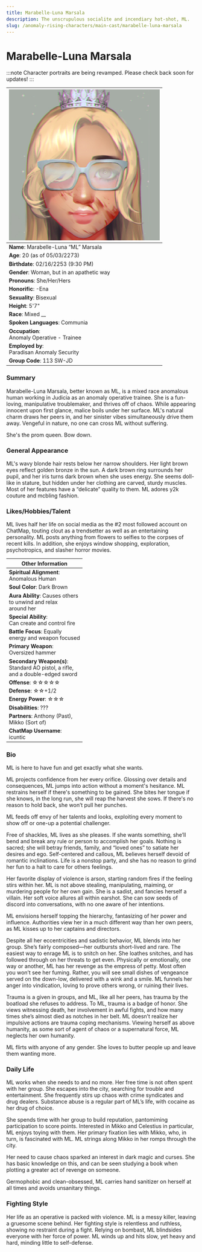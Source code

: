 ```yaml
---
title: Marabelle-Luna Marsala
description: The unscrupulous socialite and incendiary hot-shot, ML.
slug: /anomaly-rising-characters/main-cast/marabelle-luna-marsala
---
```


# Marabelle-Luna Marsala

:::note
Character portraits are being revamped. Please check back soon for updates!
:::


<div class="leftCharacterProfile"> </div>

| ![M.L. Image](/img/characters/ml.jpg) |
| --- |
|**Name**: Marabelle-Luna “ML” Marsala|
|**Age**: 20 (as of 05/03/2273)|
|**Birthdate**: 02/16/2253 (9:30 PM)|
|**Gender**: Woman, but in an apathetic way|
|**Pronouns**: She/Her/Hers|
|**Honorific**: -Ena|
|**Sexuality**: Bisexual|
|**Height**: 5'7"|
|**Race**: Mixed __ |
|**Spoken Languages**: Communia|
|**Occupation**:<br/> Anomaly Operative - Trainee|
|**Employed by**:<br/> Paradisan Anomaly Security|
|**Group Code**: 113 SW-JD|






### Summary

Marabelle-Luna Marsala, better known as ML, is a mixed race anomalous human working in Judicia as an anomaly operative trainee. She is a fun-loving, manipulative troublemaker, and thrives off of chaos. While appearing innocent upon first glance, malice boils under her surface. ML's natural charm draws her peers in, and her sinister vibes simultaneously drive them away. Vengeful in nature, no one can cross ML without suffering.

She's the prom queen. Bow down.

### General Appearance

ML's wavy blonde hair rests below her narrow shoulders. Her light brown eyes reflect golden bronze in the sun. A dark brown ring surrounds her pupil, and her iris turns dark brown when she uses energy. She seems doll-like in stature, but hidden under her clothing are carved, sturdy muscles. Most of her features have a “delicate” quality to them. ML adores y2k couture and mcbling fashion.

### Likes/Hobbies/Talent

ML lives half her life on social media as the #2 most followed account on ChatMap, touting clout as a trendsetter as well as an entertaining personality. ML posts anything from flowers to selfies to the corpses of recent kills. In addition, she enjoys window shopping, exploration, psychotropics, and slasher horror movies.

<div class="rightCharacterProfile"> </div>

|Other Information|
| --- |
|**Spiritual Alignment**: <br/> 	Anomalous Human|
|**Soul Color**: 	Dark Brown|
|**Aura Ability**: 	Causes others<br/> to unwind and relax<br/> around her|
|**Special Ability**:<br/> 	Can create and control fire|
|**Battle Focus**: 	Equally<br/> energy and weapon focused|
|**Primary Weapon**:<br/> 	Oversized hammer|
|**Secondary Weapon(s)**:<br/> 	Standard AO pistol, a rifle,<br/> and a double-edged sword|
|**Offense**: ☆☆☆☆☆|
|**Defense**: ☆☆+1/2|
|**Energy Power**: ☆☆☆|
|**Disabilities**: 	???|
|**Partners**: 	Anthony (Past),<br/> Mikko (Sort of)|
|**ChatMap Username**:<br/> 	icuntic|

### Bio

ML is here to have fun and get exactly what she wants.

ML projects confidence from her every orifice. Glossing over details and consequences, ML jumps into action without a moment's hesitance. ML restrains herself if there's something to be gained. She bites her tongue if she knows, in the long run, she will reap the harvest she sows. If there's no reason to hold back, she won’t pull her punches.

ML feeds off envy of her talents and looks, exploiting every moment to show off or one-up a potential challenger.

Free of shackles, ML lives as she pleases. If she wants something, she’ll bend and break any rule or person to accomplish her goals. Nothing is sacred; she will betray friends, family, and “loved ones” to satiate her desires and ego. Self-centered and callous, ML believes herself devoid of romantic inclinations. Life is a nonstop party, and she has no reason to grind her fun to a halt to care for others feelings.

Her favorite display of violence is arson, starting random fires if the feeling stirs within her. ML is not above stealing, manipulating, maiming, or murdering people for her own gain. She is a sadist, and fancies herself a villain. Her soft voice allures all within earshot. She can sow seeds of discord into conversations, with no one aware of her intentions.

ML envisions herself topping the hierarchy, fantasizing of her power and influence. Authorities view her in a much different way than her own peers, as ML kisses up to her captains and directors.

Despite all her eccentricities and sadistic behavior, ML blends into her group. She’s fairly composed—her outbursts short-lived and rare. The easiest way to enrage ML is to snitch on her. She loathes snitches, and has followed through on her threats to get even. Physically or emotionally, one way or another, ML has her revenge as the empress of petty. Most often you won’t see her fuming. Rather, you will see small dishes of vengeance served on the down-low, delivered with a wink and a smile. ML funnels her anger into vindication, loving to prove others wrong, or ruining their lives.

Trauma is a given in groups, and ML, like all her peers, has trauma by the boatload she refuses to address. To ML, trauma is a badge of honor. She views witnessing death, her involvement in awful fights, and how many times she’s almost died as notches in her belt. ML doesn’t realize her impulsive actions are trauma coping mechanisms. Viewing herself as above humanity, as some sort of agent of chaos or a supernatural force, ML neglects her own humanity.

ML flirts with anyone of any gender. She loves to butter people up and leave them wanting more.

### Daily Life

ML works when she needs to and no more. Her free time is not often spent with her group. She escapes into the city, searching for trouble and entertainment. She frequently stirs up chaos with crime syndicates and drug dealers. Substance abuse is a regular part of ML’s life, with cocaine as her drug of choice.

She spends time with her group to build reputation, pantomiming participation to score points. Interested in Mikko and Celestius in particular, ML enjoys toying with them. Her primary fixation lies with Mikko, who, in turn, is fascinated with ML. ML strings along Mikko in her romps through the city.

Her need to cause chaos sparked an interest in dark magic and curses. She has basic knowledge on this, and can be seen studying a book when plotting a greater act of revenge on someone.

Germophobic and clean-obsessed, ML carries hand sanitizer on herself at all times and avoids unsanitary things.

### Fighting Style

Her life as an operative is packed with violence. ML is a messy killer, leaving a gruesome scene behind. Her fighting style is relentless and ruthless, showing no restraint during a fight. Relying on bombast, ML blindsides everyone with her force of power. ML winds up and hits slow, yet heavy and hard, minding little to self-defense.
